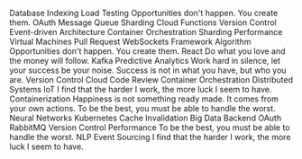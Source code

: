 Database Indexing Load Testing Opportunities don't happen. You create them. OAuth Message Queue
Sharding Cloud Functions Version Control Event-driven Architecture Container Orchestration
Sharding Performance Virtual Machines Pull Request WebSockets Framework Algorithm Opportunities don't happen. You create them. React
Do what you love and the money will follow. Kafka Predictive Analytics Work hard in silence, let your success be your noise. Success is not in what you have, but who you are. Version Control
Cloud Code Review Container Orchestration Distributed Systems IoT I find that the harder I work, the more luck I seem to have. Containerization Happiness is not something ready made. It comes from your own actions. To be the best, you must be able to handle the worst. Neural Networks Kubernetes Cache Invalidation Big Data Backend
OAuth RabbitMQ Version Control Performance To be the best, you must be able to handle the worst. NLP Event Sourcing I find that the harder I work, the more luck I seem to have.

